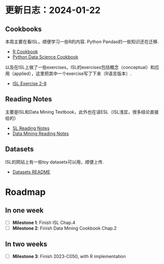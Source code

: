 # 更新日志：2024-01-22

## Cookbooks

本周主要在看ISL，顺便学习一些R的内容. Python Pandas的一些知识还在迁移.

- [R Cookbook](Knowledge%20Base/Cookbooks/R-Cookbook.md)
- [Python Data Science Cookbook](Knowledge%20Base/Cookbooks/Python-data-science-Cookbook.md)

以及在ISL上做了一些exercises，ISL的exercises包括概念（conceptual）和应用（applied），这里把其中一个exercise写了下来（R语言版本）.

- [ISL Exercise 2-8](Knowledge%20Base/Cookbooks/ISL-Exercise-2-8.r)

## Reading Notes

主要是ISL和Data Mining Textbook，此外也在读ESL（ISL浅显，很多结论直接给的）

- [SL Reading Notes](Knowledge%20Base/Raw/SL-reading-notes.md)
- [Data Mining Reading Notes](Knowledge%20Base/Cookbooks/ISL-Exercise-2-8.r)

## Datasets

ISL的网站上有一些toy datasets可以用，顺便上传.

- [Datasets README](Resources/Datasets/README.md)

# Roadmap

## In one week
- [ ] **Milestone 1**: Finish ISL Chap.4
- [ ] **Milestone 2**: Finish Data Mining Cookbook Chap.2

## In two weeks
- [ ] **Milestone 3**: Finish 2023-C050, with R implementation
